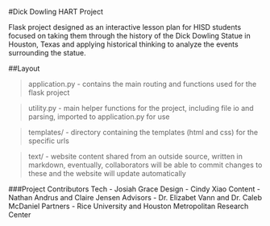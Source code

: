 #Dick Dowling HART Project

Flask project designed as an interactive lesson plan for HISD students focused on taking them through the history of the Dick Dowling Statue in Houston, Texas and applying historical thinking to analyze the events surrounding the statue. 

##Layout
> application.py - contains the main routing and functions used for the flask project

> utility.py - main helper functions for the project, including file io and parsing, imported to application.py for use

> templates/ - directory containing the templates (html and css) for the specific urls 

> text/ - website content shared from an outside source, written in markdown, eventually, collaborators will be able to commit changes to these and the website will update automatically

###Project Contributors
Tech - Josiah Grace
Design - Cindy Xiao
Content - Nathan Andrus and Claire Jensen
Advisors - Dr. Elizabet Vann and Dr. Caleb McDaniel
Partners - Rice University and Houston Metropolitan Research Center